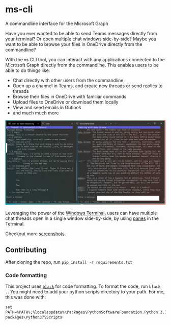# ms-cli
A commandline interface for the Microsoft Graph

Have you ever wanted to be able to send Teams messages directly from your terminal? Or open multiple chat windows side-by-side? Maybe you want to be able to browse your files in OneDrive directly from the commandline?

With the `ms` CLI tool, you can interact with any applications connected to the Microsoft Graph directly from the commandline. This enables users to be able to do things like:

- Chat directly with other users from the commandline
- Open up a channel in Teams, and create new threads or send replies to threads
- Browse their files in OneDrive with familiar commands
- Upload files to OneDrive or download them locally
- View and send emails in Outlook
- and much much more

![teams-side-by-side](screenshots/teams-side-by-side.png)

Leveraging the power of the [Windows Terminal](https://github.com/microsoft/terminal), users can have multiple chat threads open in a single window side-by-side, by using [panes](https://docs.microsoft.com/en-us/windows/terminal/panes) in the Terminal.

Checkout more [screenshots](screenshots/).

## Contributing

After cloning the repo, run `pip install -r requirements.txt`

### Code formatting

This project uses [`black`](https://github.com/psf/black) for code formatting.
To format the code, run `black .`. You might need to add your python scripts
directory to your path. For me, this was done with:

```
set PATH=%PATH%;%localappdata%\Packages\PythonSoftwareFoundation.Python.3.7_qbz5n2kfra8p0\LocalCache\local-packages\Python37\Scripts
```
